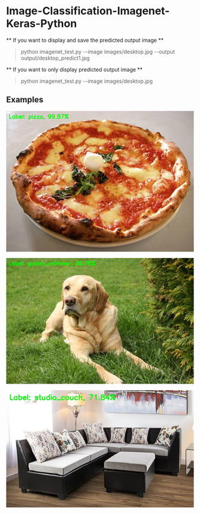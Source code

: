# Image-Classification-Imagenet-Keras-Python

** If you want to display and save the predicted output image **
> python imagenet_test.py --image images/desktop.jpg --output output/desktop_predict1.jpg

** If you want to only display predicted output image **
> python imagenet_test.py --image images/desktop.jpg

## Examples

![Image](output/pizza_predict.jpg)

![Image](output/dog_predict.jpg)

![Image](output/sofa_predict.jpg)
